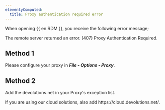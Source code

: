 ```yaml
---
eleventyComputed:
  title: Proxy authentication required error
---
```

When opening {{ en.RDM }}, you receive the following error message;  

The remote server returned an error. (407) Proxy Authentication Required.  
## Method 1
Please configure your proxy in ***File - Options - Proxy***.
## Method 2
Add the devolutions<area>.net in your Proxy's exception list.  

If you are using our cloud solutions, also add https<area>://cloud.devolutions.net/.
